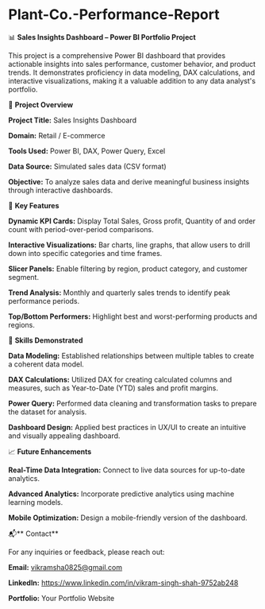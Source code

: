 # Plant-Co.-Performance-Report

📊 **Sales Insights Dashboard – Power BI Portfolio Project**

This project is a comprehensive Power BI dashboard that provides actionable insights into sales performance, customer behavior, and product trends. It demonstrates proficiency in data modeling, DAX calculations, and interactive visualizations, making it a valuable addition to any data analyst's portfolio.



📁 **Project Overview**

**Project Title:** Sales Insights Dashboard

**Domain:** Retail / E-commerce

**Tools Used:** Power BI, DAX, Power Query, Excel

**Data Source:** Simulated sales data (CSV format)

**Objective:** To analyze sales data and derive meaningful business insights through interactive dashboards.



🎯 **Key Features**

**Dynamic KPI Cards:** Display Total Sales, Gross profit, Quantity of and order count with period-over-period comparisons.

**Interactive Visualizations:** Bar charts, line graphs, that allow users to drill down into specific categories and time frames.

**Slicer Panels:** Enable filtering by region, product category, and customer segment.

**Trend Analysis:** Monthly and quarterly sales trends to identify peak performance periods.

**Top/Bottom Performers:** Highlight best and worst-performing products and regions.



🧠 **Skills Demonstrated**

**Data Modeling:** Established relationships between multiple tables to create a coherent data model.

**DAX Calculations:** Utilized DAX for creating calculated columns and measures, such as Year-to-Date (YTD) sales and profit margins.

**Power Query:** Performed data cleaning and transformation tasks to prepare the dataset for analysis.

**Dashboard Design:** Applied best practices in UX/UI to create an intuitive and visually appealing dashboard.



📈 **Future Enhancements**

**Real-Time Data Integration:** Connect to live data sources for up-to-date analytics.

**Advanced Analytics:** Incorporate predictive analytics using machine learning models.

**Mobile Optimization:** Design a mobile-friendly version of the dashboard.



📬** Contact**

For any inquiries or feedback, please reach out:

**Email:** vikramsha0825@gmail.com

**LinkedIn:** https://www.linkedin.com/in/vikram-singh-shah-9752ab248

**Portfolio:** Your Portfolio Website
